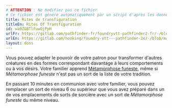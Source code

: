 ```yaml
---
# ATTENTION : Ne modifiez pas ce fichier
# Ce fichier est généré automatiquement par un script d'après les données du module Foundry VTT officiel et de sa traduction
title: Rites de transfiguration
titleEn: Rites Of Transfiguration
id: wa9ZGBTlFuwOjPpH
urlFr: https://gitlab.com/pathfinder-fr/foundryvtt-pathfinder2-fr/-/blob/master/data/feats/wa9ZGBTlFuwOjPpH.htm
urlEn: https://gitlab.com/hooking/foundry-vtt---pathfinder-2e/-/blob/master/packs/data/feats.db/rites-of-transfiguration.json
layout: dons
---
```

Vous pouvez adapter le pouvoir de votre patron pour transformer d'autres créatures en des formes correspondant davantage à leurs comportements ou à vos désirs. Votre familier apprend [Métamorphose funeste](../sorts/métamorphose-funeste.md), même si *Métamorphose funeste* n'est pas un sort de la liste de votre tradition.

En passant 10 minutes en communion avec votre familier, vous pouvez remplacer un sort de niveau 6 ou supérieur que vous avez préparé dans un de vos emplacements de sorts de sorcière avec un sort de *Métamorphose funeste* du même niveau.
